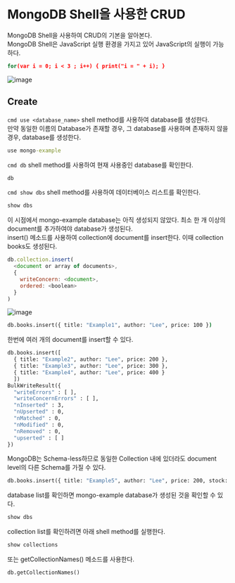 # MongoDB Shell을 사용한 CRUD
MongoDB Shell을 사용하여 CRUD의 기본을 알아본다.  
MongoDB Shell은 JavaScript 실행 환경을 가지고 있어 JavaScript의 실행이 가능하다.
```cmd
for(var i = 0; i < 3 ; i++) { print("i = " + i); }
```
![image](https://user-images.githubusercontent.com/63652571/166172270-60af7794-e97c-4486-965e-656bba86fbb6.png)

## Create
```cmd use <database_name>``` shell method를 사용하여 database를 생성한다.  
만약 동일한 이름의 Database가 존재할 경우, 그 database를 사용하며 존재하지 않을 경우, database를 생성한다.  
```cmd
use mongo-example
```
```cmd db``` shell method를 사용하여 현재 사용중인 database를 확인한다.  
```cmd
db
```
```cmd show dbs``` shell method를 사용하여 데이터베이스 리스트를 확인한다.  
```cmd
show dbs
```
이 시점에서 mongo-example database는 아직 생성되지 않았다. 최소 한 개 이상의 document를 추가하여야 database가 생성된다.  
insert() 메소드를 사용하여 collection에 document를 insert한다. 이때 collection books도 생성된다.  
```js
db.collection.insert(
  <document or array of documents>,
  {
    writeConcern: <document>,
    ordered: <boolean>
  }
)
```
![image](https://user-images.githubusercontent.com/63652571/166173315-779c6535-f567-43fa-a136-16d4d1077624.png)
```cmd
db.books.insert({ title: "Example1", author: "Lee", price: 100 })
```
한번에 여러 개의 document를 insert할 수 있다.
```cmd
db.books.insert([
  { title: "Example2", author: "Lee", price: 200 },
  { title: "Example3", author: "Lee", price: 300 },
  { title: "Example4", author: "Lee", price: 400 }
  ])
BulkWriteResult({
  "writeErrors" : [ ],
  "writeConcernErrors" : [ ],
  "nInserted" : 3,
  "nUpserted" : 0,
  "nMatched" : 0,
  "nModified" : 0,
  "nRemoved" : 0,
  "upserted" : [ ]
})
```
MongoDB는 Schema-less하므로 동일한 Collection 내에 있더라도 document level의 다른 Schema를 가질 수 있다.
```cmd
db.books.insert({ title: "Example5", author: "Lee", price: 200, stock: 0 })
```
database list를 확인하면 mongo-example database가 생성된 것을 확인할 수 있다.
```cmd
show dbs
```
collection list를 확인하려면 아래 shell method를 실행한다.
```cmd
show collections
```
또는 getCollectionNames() 메소드를 사용한다.
```cmd
db.getCollectionNames()
```
